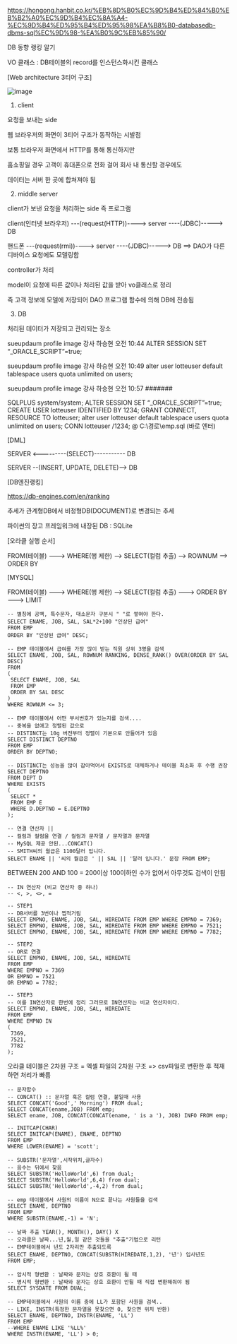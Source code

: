 https://hongong.hanbit.co.kr/%EB%8D%B0%EC%9D%B4%ED%84%B0%EB%B2%A0%EC%9D%B4%EC%8A%A4-%EC%9D%B4%ED%95%B4%ED%95%98%EA%B8%B0-databasedb-dbms-sql%EC%9D%98-%EA%B0%9C%EB%85%90/

DB 동향 랭킹 알기

VO 클래스 : DB테이블의 record를 인스턴스화시킨 클래스

[Web architecture 3티어 구조]

![image](https://user-images.githubusercontent.com/101415950/226226393-17f2af03-2faf-4921-98a7-ad6a1d5e6d18.png)

1. client

요청을 보내는 side

웹 브라우저의 화면이 3티어 구조가 동작하는 시발점

보통 브라우저 화면에서 HTTP를 통해 통신하지만

홈쇼핑일 경우 고객이 휴대폰으로 전화 걸어 회사 내 통신할 경우에도

데이터는 서버 한 곳에 합쳐져야 됨

2. middle server

client가 보낸 요청을 처리하는 side 즉 프로그램

client(인터넷 브라우저) ---(request(HTTP))----> server ----(JDBC)-----> DB
   
핸드폰 ---(request(rmi))----> server ----(JDBC)-----> DB ==> DAO가 다른 디바이스 요청에도 모델링함

controller가 처리

model이 요청에 따른 값이나 처리된 값을 받아 vo클래스로 정리

즉 고객 정보에 모델에 저장되어 DAO 프로그램 함수에 의해 DB에 전송됨

3. DB

처리된 데이터가 저장되고 관리되는 장소


sueupdaum profile image	
강사 하승현
오전 10:44
ALTER SESSION SET “_ORACLE_SCRIPT”=true;

sueupdaum profile image	
강사 하승현
오전 10:49
alter user lotteuser default tablespace users quota unlimited on users;

sueupdaum profile image	
강사 하승현
오전 10:57
#######

SQLPLUS system/system;
ALTER SESSION SET “_ORACLE_SCRIPT”=true;
CREATE USER lotteuser IDENTIFIED BY 1234;
GRANT CONNECT, RESOURCE TO lotteuser; 
alter user lotteuser default tablespace users quota unlimited on users;
CONN lotteuser /1234;
@ C:\경로\emp.sql (바로 엔터)

[DML]

SERVER <---------(SELECT)----------- DB

SERVER --(INSERT, UPDATE, DELETE)--> DB

[DB엔진랭킹]

https://db-engines.com/en/ranking 

추세가 관계형DB에서 비정형DB(DOCUMENT)로 변경되는 추세

파이썬의 장고 프레임워크에 내장된 DB : SQLite

[오라클 실행 순서]

FROM(테이블) ---> WHERE(행 제한) --> SELECT(컬럼 추출) --> ROWNUM --> ORDER BY

[MYSQL]

FROM(테이블) ---> WHERE(행 제한) --> SELECT(컬럼 추출) ---> ORDER BY ---> LIMIT 

```
-- 별칭에 공백, 특수문자, 대소문자 구분시 " "로 쌓여야 한다.
SELECT ENAME, JOB, SAL, SAL*2+100 "인상된 급여"
FROM EMP
ORDER BY "인상된 급여" DESC;

-- EMP 테이블에서 급여를 가장 많이 받는 직원 상위 3명을 검색
SELECT ENAME, JOB, SAL, ROWNUM RANKING, DENSE_RANK() OVER(ORDER BY SAL DESC)
FROM
(
 SELECT ENAME, JOB, SAL
 FROM EMP
 ORDER BY SAL DESC
)
WHERE ROWNUM <= 3;

-- EMP 테이블에서 어떤 부서번호가 있는지를 검색....
-- 중복을 없애고 정렬된 값으로
-- DISTINCT는 10g 버전부터 정렬이 기본으로 안들어가 있음
SELECT DISTINCT DEPTNO 
FROM EMP
ORDER BY DEPTNO;

-- DISTINCT는 성능을 많이 잡아먹어서 EXISTS로 대체하거나 테이블 최소화 후 수행 권장
SELECT DEPTNO 
FROM DEPT D
WHERE EXISTS
(
 SELECT * 
 FROM EMP E
 WHERE D.DEPTNO = E.DEPTNO
);

-- 연결 연산자 ||
-- 컬럼과 컬럼을 연결 / 컬럼과 문자열 / 문자열과 문자열
-- MySQL 제공 안된...CONCAT()
-- SMITH씨의 월급은 1100달러 입니다.
SELECT ENAME || '씨의 월급은 ' || SAL || '달러 입니다.' 문장 FROM EMP;
```

BETWEEN 200 AND 100 = 200이상 100이하인 수가 없어서 아무것도 검색이 안됨 


```
-- IN 연산자 (비교 연산자 중 하나)
-- <, >, <>, = 

-- STEP1
-- DB서버를 3번이나 찝적거림
SELECT EMPNO, ENAME, JOB, SAL, HIREDATE FROM EMP WHERE EMPNO = 7369; 
SELECT EMPNO, ENAME, JOB, SAL, HIREDATE FROM EMP WHERE EMPNO = 7521; 
SELECT EMPNO, ENAME, JOB, SAL, HIREDATE FROM EMP WHERE EMPNO = 7782; 

-- STEP2
-- OR로 연결
SELECT EMPNO, ENAME, JOB, SAL, HIREDATE
FROM EMP
WHERE EMPNO = 7369 
OR EMPNO = 7521 
OR EMPNO = 7782;

-- STEP3
-- 이를 IN연산자로 한번에 정리 그러므로 IN연산자는 비교 연산자이다.
SELECT EMPNO, ENAME, JOB, SAL, HIREDATE
FROM EMP
WHERE EMPNO IN 
(
 7369, 
 7521, 
 7782
);
```

오라클 테이블은 2차원 구조 = 엑셀 파일의 2차원 구조 => csv파일로 변환한 후 적재하면 처리가 빠름 

```
-- 문자함수
-- CONCAT() :: 문자열 혹은 컬럼 연결, 붙일때 사용
SELECT CONCAT('Good',' Morning') FROM dual;
SELECT CONCAT(ename,JOB) FROM emp;
SELECT ename, JOB, CONCAT(CONCAT(ename, ' is a '), JOB) INFO FROM emp;

-- INITCAP(CHAR)
SELECT INITCAP(ENAME), ENAME, DEPTNO 
FROM EMP
WHERE LOWER(ENAME) = 'scott';

-- SUBSTR('문자열',시작위치,글자수)
-- 음수는 뒤에서 찾음
SELECT SUBSTR('HelloWorld',6) from dual;
SELECT SUBSTR('HelloWorld',6,4) from dual;
SELECT SUBSTR('HelloWorld',-4,2) from dual;

-- emp 테이블에서 사원의 이름이 N으로 끝나는 사원들을 검색
SELECT ENAME, DEPTNO
FROM EMP
WHERE SUBSTR(ENAME,-1) = 'N';

-- 날짜 추출 YEAR(), MONTH(), DAY() X
-- 오라클은 날짜...년,월,일 같은 것들을 "추출"기법으로 리턴
-- EMP테이블에서 년도 2자리만 추출되도록
SELECT ENAME, DEPTNO, CONCAT(SUBSTR(HIREDATE,1,2), '년') 입사년도
FROM EMP;

-- 암시적 형변환 : 날짜와 문자는 상호 호환이 될 때
-- 명시적 형변환 : 날짜와 문자는 상호 호환이 안될 때 직접 변환해줘야 됨
SELECT SYSDATE FROM DUAL;

-- EMP테이블에서 사원의 이름 중에 LL가 포함된 사원을 검색..
-- LIKE, INSTR(특정한 문자열을 못찾으면 0, 찾으면 위치 반환)
SELECT ENAME, DEPTNO, INSTR(ENAME, 'LL')
FROM EMP
--WHERE ENAME LIKE '%LL%'
WHERE INSTR(ENAME, 'LL') > 0;
```

